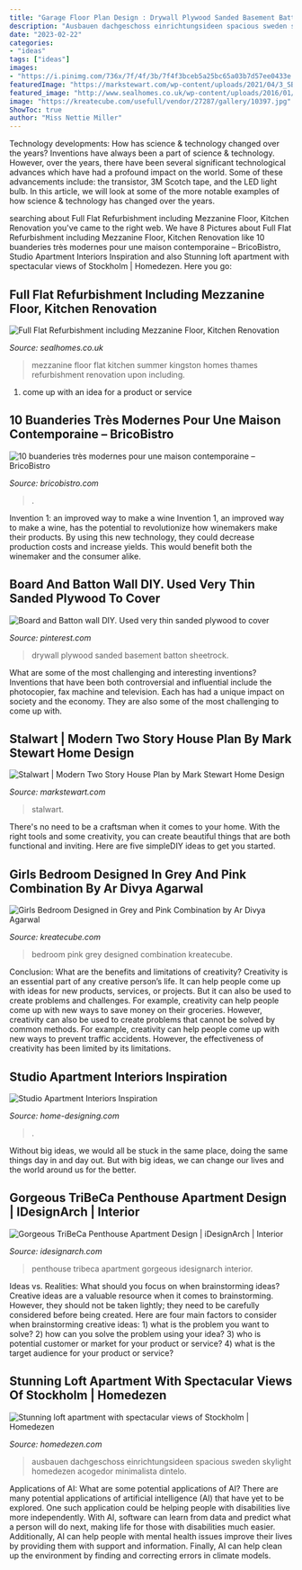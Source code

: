 ```yaml
---
title: "Garage Floor Plan Design : Drywall Plywood Sanded Basement Batton Sheetrock"
description: "Ausbauen dachgeschoss einrichtungsideen spacious sweden skylight homedezen acogedor minimalista dintelo"
date: "2023-02-22"
categories:
- "ideas"
tags: ["ideas"]
images:
- "https://i.pinimg.com/736x/7f/4f/3b/7f4f3bceb5a25bc65a03b7d57ee0433e.jpg"
featuredImage: "https://markstewart.com/wp-content/uploads/2021/04/3_SB4-Back-View.jpg"
featured_image: "http://www.sealhomes.co.uk/wp-content/uploads/2016/01/007_2015_Summer_24.jpg"
image: "https://kreatecube.com/usefull/vendor/27287/gallery/10397.jpg"
ShowToc: true
author: "Miss Nettie Miller"
---
```



Technology developments: How has science & technology changed over the years?
Inventions have always been a part of science & technology. However, over the years, there have been several significant technological advances which have had a profound impact on the world. Some of these advancements include: the transistor, 3M Scotch tape, and the LED light bulb. In this article, we will look at some of the more notable examples of how science & technology has changed over the years.

	

		
searching about Full Flat Refurbishment including Mezzanine Floor, Kitchen Renovation you've came to the right web. We have 8 Pictures about Full Flat Refurbishment including Mezzanine Floor, Kitchen Renovation like 10 buanderies très modernes pour une maison contemporaine – BricoBistro, Studio Apartment Interiors Inspiration and also Stunning loft apartment with spectacular views of Stockholm | Homedezen. Here you go:
		
    
## Full Flat Refurbishment Including Mezzanine Floor, Kitchen Renovation

<img loading=lazy src="http://www.sealhomes.co.uk/wp-content/uploads/2016/01/007_2015_Summer_24.jpg" onerror="this.onerror=null;this.src='https://tse2.mm.bing.net/th?id=OIP._ZfigS0Xv8671Db5sUSiDQHaE8&amp;pid=15.1';" alt="Full Flat Refurbishment including Mezzanine Floor, Kitchen Renovation">

_Source: sealhomes.co.uk_

>mezzanine floor flat kitchen summer kingston homes thames refurbishment renovation upon including. 

	

1. come up with an idea for a product or service

    
## 10 Buanderies Très Modernes Pour Une Maison Contemporaine – BricoBistro

<img loading=lazy src="http://bricobistro.com/wp-content/uploads/2016/03/buanderie-moderne5.jpg" onerror="this.onerror=null;this.src='https://tse3.mm.bing.net/th?id=OIP.YDpJHc8P-Dd01oEouuqhSwHaLG&amp;pid=15.1';" alt="10 buanderies très modernes pour une maison contemporaine – BricoBistro">

_Source: bricobistro.com_

>. 

	

Invention 1: an improved way to make a wine
Invention 1, an improved way to make a wine, has the potential to revolutionize how winemakers make their products. By using this new technology, they could decrease production costs and increase yields. This would benefit both the winemaker and the consumer alike.

    
## Board And Batton Wall DIY. Used Very Thin Sanded Plywood To Cover

<img loading=lazy src="https://i.pinimg.com/736x/7f/4f/3b/7f4f3bceb5a25bc65a03b7d57ee0433e.jpg" onerror="this.onerror=null;this.src='https://tse3.mm.bing.net/th?id=OIP.GkUKWaZzOlr4ks5aOovwcwHaJ3&amp;pid=15.1';" alt="Board and Batton wall DIY. Used very thin sanded plywood to cover">

_Source: pinterest.com_

>drywall plywood sanded basement batton sheetrock. 

	

What are some of the most challenging and interesting inventions?
Inventions that have been both controversial and influential include the photocopier, fax machine and television. Each has had a unique impact on society and the economy. They are also some of the most challenging to come up with.

    
## Stalwart | Modern Two Story House Plan By Mark Stewart Home Design

<img loading=lazy src="https://markstewart.com/wp-content/uploads/2021/04/3_SB4-Back-View.jpg" onerror="this.onerror=null;this.src='https://tse4.mm.bing.net/th?id=OIP.CpighoijIdfrS3AmaM_HXgHaEK&amp;pid=15.1';" alt="Stalwart | Modern Two Story House Plan by Mark Stewart Home Design">

_Source: markstewart.com_

>stalwart. 

	

There's no need to be a craftsman when it comes to your home. With the right tools and some creativity, you can create beautiful things that are both functional and inviting. Here are five simpleDIY ideas to get you started.

    
## Girls Bedroom Designed In Grey And Pink Combination By Ar Divya Agarwal

<img loading=lazy src="https://kreatecube.com/usefull/vendor/27287/gallery/10397.jpg" onerror="this.onerror=null;this.src='https://tse1.mm.bing.net/th?id=OIP.P3H-pDkdaZL6Ms53IuyNoAHaHM&amp;pid=15.1';" alt="Girls Bedroom Designed in Grey and Pink Combination by Ar Divya Agarwal">

_Source: kreatecube.com_

>bedroom pink grey designed combination kreatecube. 

	

Conclusion: What are the benefits and limitations of creativity?
Creativity is an essential part of any creative person’s life. It can help people come up with ideas for new products, services, or projects. But it can also be used to create problems and challenges. For example, creativity can help people come up with new ways to save money on their groceries. However, creativity can also be used to create problems that cannot be solved by common methods. For example, creativity can help people come up with new ways to prevent traffic accidents. However, the effectiveness of creativity has been limited by its limitations.

    
## Studio Apartment Interiors Inspiration

<img loading=lazy src="http://cdn.home-designing.com/wp-content/uploads/2014/06/open-layout-apartment-plan.jpeg" onerror="this.onerror=null;this.src='https://tse1.mm.bing.net/th?id=OIP.TEbENDFps1sMgUycNzaN7gHaEc&amp;pid=15.1';" alt="Studio Apartment Interiors Inspiration">

_Source: home-designing.com_

>. 

	

Without big ideas, we would all be stuck in the same place, doing the same things day in and day out. But with big ideas, we can change our lives and the world around us for the better.

    
## Gorgeous TriBeCa Penthouse Apartment Design | IDesignArch | Interior

<img loading=lazy src="http://www.idesignarch.com/wp-content/uploads/TriBeCa-Penthouse-Masterpiece_13.jpeg" onerror="this.onerror=null;this.src='https://tse3.mm.bing.net/th?id=OIP.4kQwF5CNAOEN-fQp-tbZ7AHaJ4&amp;pid=15.1';" alt="Gorgeous TriBeCa Penthouse Apartment Design | iDesignArch | Interior">

_Source: idesignarch.com_

>penthouse tribeca apartment gorgeous idesignarch interior. 

	

Ideas vs. Realities: What should you focus on when brainstorming ideas?
Creative ideas are a valuable resource when it comes to brainstorming. However, they should not be taken lightly; they need to be carefully considered before being created. Here are four main factors to consider when brainstorming creative ideas: 1) what is the problem you want to solve? 2) how can you solve the problem using your idea? 3) who is potential customer or market for your product or service? 4) what is the target audience for your product or service?

    
## Stunning Loft Apartment With Spectacular Views Of Stockholm | Homedezen

<img loading=lazy src="http://www.homedezen.com/wp-content/uploads/2014/04/Stunning-loft-apartment-with-spectacular-views-of-Stockholm-07.jpg" onerror="this.onerror=null;this.src='https://tse4.mm.bing.net/th?id=OIP.d_K9FTRXYa9G--SDw6AmFAHaE7&amp;pid=15.1';" alt="Stunning loft apartment with spectacular views of Stockholm | Homedezen">

_Source: homedezen.com_

>ausbauen dachgeschoss einrichtungsideen spacious sweden skylight homedezen acogedor minimalista dintelo. 

	

Applications of AI: What are some potential applications of AI?
There are many potential applications of artificial intelligence (AI) that have yet to be explored. One such application could be helping people with disabilities live more independently. With AI, software can learn from data and predict what a person will do next, making life for those with disabilities much easier. Additionally, AI can help people with mental health issues improve their lives by providing them with support and information. Finally, AI can help clean up the environment by finding and correcting errors in climate models.

